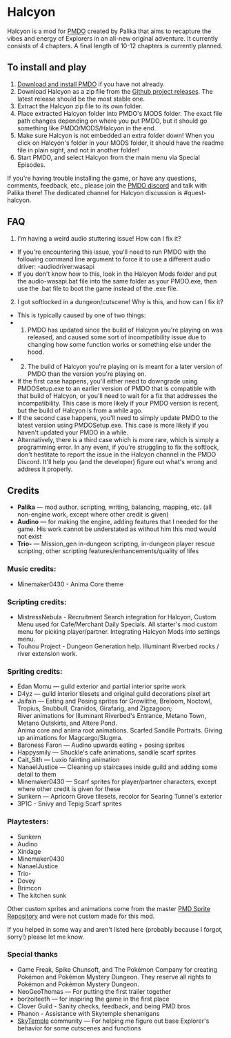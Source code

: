 # Halcyon
Halcyon is a mod for [PMDO](https://github.com/audinowho/PMDODump/) created by Palika that aims to recapture the vibes and energy of Explorers in an all-new original adventure.
It currently consists of 4 chapters. 
A final length of 10-12 chapters is currently planned.

## To install and play
1. [Download and install PMDO](https://github.com/audinowho/PMDODump/releases) if you have not already.
2. Download Halcyon as a zip file from the [Github project releases](https://github.com/Palikadude/Halcyon/releases). The latest release should be the most stable one.
3. Extract the Halcyon zip file to its own folder.
4. Place extracted Halcyon folder into PMDO's MODS folder. The exact file path changes depending on where you put PMDO, but it should go something like PMDO/MODS/Halcyon in the end.
5. Make sure Halcyon is not embedded an extra folder down! When you click on Halcyon's folder in your MODS folder, it should have the readme file in plain sight, and not in another folder!
6. Start PMDO, and select Halcyon from the main menu via Special Episodes.

If you're having trouble installing the game, or have any questions, comments, feedback, etc., please join the [PMDO discord](https://discord.gg/37VKndMsr2) and talk with Palika there! The dedicated channel for Halcyon discussion is #quest-halcyon.



## FAQ
1. I'm having a weird audio stuttering issue! How can I fix it?
* If you're encountering this issue, you'll need to run PMDO with the following command line argument to force it to use a different audio driver: -audiodriver:wasapi
* If you don't know how to this, look in the Halcyon Mods folder and put the audio-wasapi.bat file into the same folder as your PMDO.exe, then use the .bat file to boot the game instead of the .exe file.

2. I got softlocked in a dungeon/cutscene! Why is this, and how can I fix it?
* This is typically caused by one of two things:
* 1. PMDO has updated since the build of Halcyon you're playing on was released, and caused some sort of incompatibility issue due to changing how some function works or something else under the hood.
* 2. The build of Halcyon you're playing on is meant for a later version of PMDO than the version you're playing on.
* If the first case happens, you'll either need to downgrade using PMDOSetup.exe to an earlier version of PMDO that is compatible with that build of Halcyon, or you'll need to wait for a fix that addresses the incompatibility. This case is more likely if your PMDO version is recent, but the build of Halcyon is from a while ago.
* If the second case happens, you'll need to simply update PMDO to the latest version using PMDOSetup.exe. This case is more likely if you haven't updated your PMDO in a while.
* Alternatively, there is a third case which is more rare, which is simply a programming error. In any event, if you're struggling to fix the softlock, don't hestitate to report the issue in the Halcyon channel in the PMDO Discord. It'll help you (and the developer) figure out what's wrong and address it properly.

## Credits
* **Palika** — mod author. scripting, writing, balancing, mapping, etc. (all non-engine work, except where other credit is given)  
* **Audino** — for making the engine, adding features that I needed for the game. His work cannot be understated as without him this mod would not exist  
* **Trio-** — Mission_gen in-dungeon scripting, in-dungeon player rescue scripting, other scripting features/enhancements/quality of lifes 

### Music credits:
* Minemaker0430 - Anima Core theme

### Scripting credits:
* MistressNebula - Recruitment Search integration for Halcyon, Custom Menu used for Cafe/Merchant Daily Specials. All starter's mod custom menu for picking player/partner. Integrating Halcyon Mods into settings menu.
* Touhou Project - Dungeon Generation help. Illuminant Riverbed rocks / river extension work.

### Spriting credits:
* Edan Momu — guild exterior and partial interior sprite work
* D4yz — guild interior tilesets and original guild decorations pixel art
* Jaifain — Eating and Posing sprites for Growlithe, Breloom, Noctowl, Tropius, Snubbull, Cranidos, Girafarig, and Zigzagoon; <br>
River animations for Illuminant Riverbed's Entrance, Metano Town, Metano Outskirts, and Altere Pond. <br>
Anima core and anima root animations. Scarfed Sandile Portraits. Giving up animations for Magcargo/Slugma.
* Baroness Faron — Audino upwards eating + posing sprites
* Happysmily — Shuckle's cafe animations, sandile scarf sprites
* Cait_Sith — Luxio fainting animation
* NanaelJustice — Cleaning up staircases inside guild and adding some detail to them
* Minemaker0430 — Scarf sprites for player/partner characters, except where other credit is given for these
* Sunkern — Apricorn Grove tilesets, recolor for Searing Tunnel's exterior
* 3P1C - Snivy and Tepig Scarf sprites

### Playtesters:
* Sunkern
* Audino
* Xindage
* Minemaker0430
* NanaelJustice
* Trio-
* Dovey
* Brimcon
* The kitchen sunk

Other custom sprites and animations come from the master [PMD Sprite Repository](https://sprites.pmdcollab.org/) and were not custom made for this mod.

If you helped in some way and aren't listed here (probably because I forgot, sorry!) please let me know.

### Special thanks
* Game Freak, Spike Chunsoft, and The Pokémon Company for creating Pokémon and Pokémon Mystery Dungeon. They reserve all rights to Pokémon and Pokémon Mystery Dungeon.
* NeoGeoThomas — For putting the first trailer together
* borzoiteeth — for inspiring the game in the first place
* Clover Guild - Sanity checks, feedback, and being PMD bros
* Phanon - Assistance with Skytemple shenanigans
* [SkyTemple](https://skytemple.org/) community — For helping me figure out base Explorer's behavior for some cutscenes and functions
